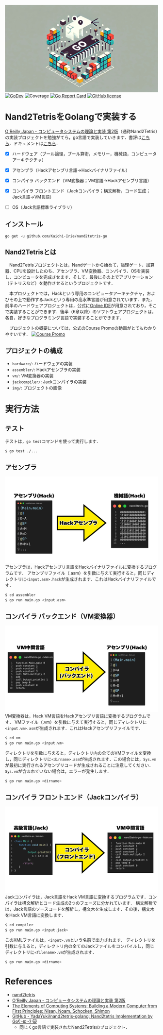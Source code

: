 ![img](img/nand2tetris-go.jpg)
[![GoDev](https://img.shields.io/static/v1?label=godev&message=reference&color=00add8)](https://pkg.go.dev/github.com/Kaichi-Irie/nand2tetris-go@v0.2.0)
![Coverage](https://img.shields.io/badge/Coverage-66.0%25-yellow)
[![Go Report Card](https://goreportcard.com/badge/github.com/Kaichi-Irie/nand2tetris-go)](https://goreportcard.com/report/github.com/Kaichi-Irie/nand2tetris-go)
[![GitHub license](https://img.shields.io/github/license/Kaichi-Irie/nand2tetris-go)](https://github.com/Kaichi-Irie/nand2tetris-go/blob/main/LICENSE)

# Nand2TetrisをGolangで実装する
[O'Reilly Japan - コンピュータシステムの理論と実装 第2版](https://www.oreilly.co.jp/books/9784814400874/)（通称Nand2Tetris）の実装プロジェクトを勉強がてら，go言語で実装していきます．書評は[こちら](https://qiita.com/garudakai/items/7e09c95ef8b2a3c4e8be)．ドキュメントは[こちら](https://pkg.go.dev/github.com/Kaichi-Irie/nand2tetris-go@v0.2.0)．

- [x] ハードウェア（ブール論理，ブール算術，メモリー，機械語，コンピュータアーキテクチャ）
- [x] アセンブラ（Hackアセンブリ言語→Hackバイナリファイル）
- [x] コンパイラ バックエンド（VM変換器；VM言語→Hackアセンブリ言語）
- [x] コンパイラ フロントエンド（Jackコンパイラ；構文解析，コード生成；Jack言語→VM言語）
- [ ] OS（Jack言語標準ライブラリ）


## インストール
```
go get -u github.com/Kaichi-Irie/nand2tetris-go
```


## Nand2Tetrisとは
　Nand2Tetrisプロジェクトとは，Nandゲートから始めて，論理ゲート、加算器、CPUを設計したのち、アセンブラ、VM変換器、コンパイラ、OSを実装し，コンピュータを完成させます．そして，最後にその上でアプリケーション（テトリスなど）を動作させるというプロジェクトです．

　本プロジェクトでは，Hackという専用のコンピュータアーキテクチャ，およびその上で動作するJackという専用の高水準言語が用意されています．また，前半のハードウェアプロジェクトは，公式に[Online IDE](https://nand2tetris.github.io/web-ide)が用意されており，そこで実装することができます．後半（6章以降）のソフトウェアプロジェクトは，各自，好きなプログラミング言語で実装することができます．

　プロジェクトの概要については，公式のCourse Promoの動画がとてもわかりやすいです．
[![Course Promo](https://img.youtube.com/vi/wTl5wRDT0CU/0.jpg)](https://youtu.be/wTl5wRDT0CU?si=cpyPA9cG7uHAp2tA "Course Promo")

## プロジェクトの構成
- `hardware/`: ハードウェアの実装
- `assembler/`: Hackアセンブラの実装
- `vm/`: VM変換器の実装
- `jackcompiler/`: Jackコンパイラの実装
- `img/`: プロジェクトの画像
# 実行方法

## テスト
テストは，`go test`コマンドを使って実行します．
```sh
$ go test ./...
```


## アセンブラ
![Hackアセンブラ](/img/asm_to_binary.png)
アセンブラは，Hackアセンブリ言語をHackバイナリファイルに変換するプログラムです．
アセンブリファイル（.asm）を引数に与えて実行すると，同じディレクトリに`<input.asm>.hack`が生成されます．これはHackバイナリファイルです．
```sh
$ cd assembler
$ go run main.go <input.asm>
```

## コンパイラ バックエンド（VM変換器）
![Hack VM変換器](/img/vm_to_asm.png)
VM変換器は，Hack VM言語をHackアセンブリ言語に変換するプログラムです．
VMファイル（.vm）を引数に与えて実行すると，同じディレクトリに`<input.vm>.asm`が生成されます．これはHackアセンブリファイルです．

```sh
$ cd vm
$ go run main.go <input.vm>
```

ディレクトリを引数に与えると，ディレクトリ内の全てのVMファイルを変換し，同じディレクトリに`<dirname>.asm`が生成されます．この場合には，`Sys.vm`が最初に実行されるアセンブリコードが生成されることに注意してください．`Sys.vm`が含まれていない場合は，エラーが発生します．
```sh
$ go run main.go <dirname>
```

## コンパイラ フロントエンド（Jackコンパイラ）
![Hack Jackコンパイラ](/img/jack_to_vm.png)
Jackコンパイラは，Jack言語をHack VM言語に変換するプログラムです．コンパイラは構文解析とコード生成の2つのフェーズに分かれています．
構文解析では，Jack言語のソースコードを解析し，構文木を生成します．その後，構文木をHack VM言語に変換します．
```sh
$ cd compiler
$ go run main.go <input.jack>
```
このXMLファイルは，`<input>.vm`という名前で出力されます．
ディレクトリを引数に与えると，ディレクトリ内の全てのJackファイルをコンパイルし，同じディレクトリに`<filename>.vm`が生成されます．
```sh
$ go run main.go <dirname>
```

# References
- [nand2tetris](https://www.nand2tetris.org/)
- [O'Reilly Japan - コンピュータシステムの理論と実装 第2版](https://www.oreilly.co.jp/books/9784814400874/)
- [The Elements of Computing Systems: Building a Modern Computer from First Principles: Nisan, Noam, Schocken, Shimon](https://www.amazon.com/Elements-Computing-Systems-Building-Principles/dp/0262640686)
- [GitHub - YadaYuki/nand2tetris-golang: Nand2tetris Implementation by Goʕ◔ϖ◔ʔ 😺](https://github.com/YadaYuki/nand2tetris-golang)
    - 同じくgo言語で実装されたNand2Tetrisのプロジェクト．

